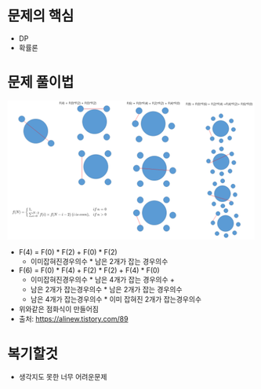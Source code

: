 # 문제의 핵심
- DP
- 확률론

# 문제 풀이법
<img src=img.png>

- F(4) = F(0) * F(2) + F(0) * F(2)
    - 이미잡혀진경우의수 * 남은 2개가 잡는 경우의수
- F(6) = F(0) * F(4) + F(2) * F(2) + F(4) * F(0)
    - 이미잡혀진경우의수 * 남은 4개가 잡는 경우의수 +
    - 남은 2개가 잡는경우의수 * 남은 2개가 잡는 경우의수
    - 남은 4개가 잡는경우의수 * 이미 잡혀진 2개가 잡는경우의수
- 위와같은 점화식이 만들어짐
- 출처: https://alinew.tistory.com/89

# 복기할것
- 생각지도 못한 너무 어려운문제